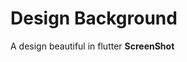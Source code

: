 # Design Background

A design beautiful in flutter
**ScreenShot**

<div align="center">
  <img src="/assets/png/screen.png" alt="">
</div>
